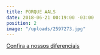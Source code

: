 ```yaml
---
title: PORQUE AALS
date: 2018-06-21 00:19:00 -03:00
position: 2
image: "/uploads/2597273.jpg"
---
```


[Confira a nossos diferenciais](vantagens/)